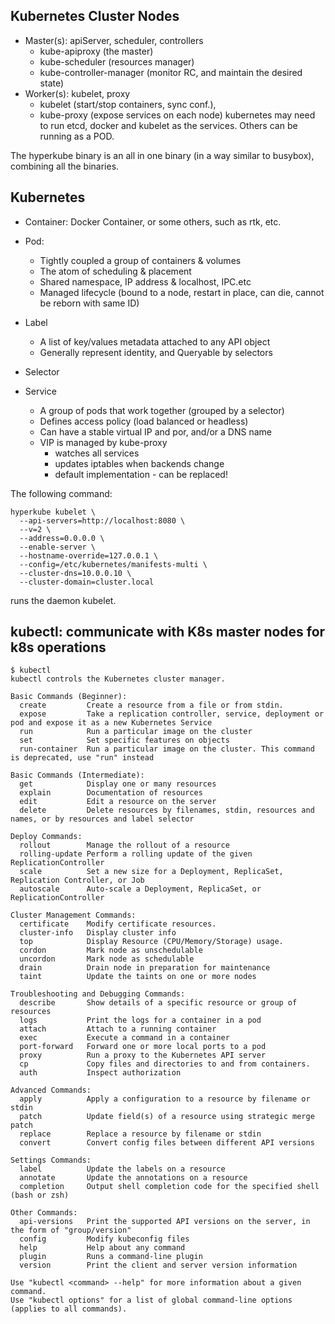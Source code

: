 ## Kubernetes Cluster Nodes
- Master(s): apiServer, scheduler, controllers
   - kube-apiproxy (the master)
   - kube-scheduler (resources manager)
   - kube-controller-manager (monitor RC, and maintain the desired state)
- Worker(s): kubelet, proxy
   - kubelet (start/stop containers, sync conf.),
   - kube-proxy (expose services on each node)
kubernetes may need to run etcd, docker and kubelet as the services. Others can be running as a POD.

The hyperkube binary is an all in one binary (in a way similar to busybox), combining all the binaries.

## Kubernetes
- Container: Docker Container, or some others, such as rtk, etc.

- Pod:
   - Tightly coupled a group of containers & volumes
   - The atom of scheduling & placement
   - Shared namespace, IP address & localhost, IPC.etc
   - Managed lifecycle (bound to a node, restart in place, can die, cannot be reborn with same ID)

- Label
   - A list of key/values metadata attached to any API object
   - Generally represent identity, and Queryable by selectors
 
 - Selector 
 
 - Service
 
    - A group of pods that work together (grouped by a selector)
    - Defines access policy (load balanced or headless)
    - Can have a stable virtual IP and por, and/or a DNS name
    - VIP is managed by kube-proxy
       - watches all services
       - updates iptables when backends change
       - default implementation - can be replaced!


The following command:
```
hyperkube kubelet \
  --api-servers=http://localhost:8080 \
  --v=2 \
  --address=0.0.0.0 \
  --enable-server \
  --hostname-override=127.0.0.1 \
  --config=/etc/kubernetes/manifests-multi \
  --cluster-dns=10.0.0.10 \
  --cluster-domain=cluster.local
```
runs the daemon kubelet.

## kubectl: communicate with K8s master nodes for k8s operations
```
$ kubectl
kubectl controls the Kubernetes cluster manager.

Basic Commands (Beginner):
  create         Create a resource from a file or from stdin.
  expose         Take a replication controller, service, deployment or pod and expose it as a new Kubernetes Service
  run            Run a particular image on the cluster
  set            Set specific features on objects
  run-container  Run a particular image on the cluster. This command is deprecated, use "run" instead

Basic Commands (Intermediate):
  get            Display one or many resources
  explain        Documentation of resources
  edit           Edit a resource on the server
  delete         Delete resources by filenames, stdin, resources and names, or by resources and label selector

Deploy Commands:
  rollout        Manage the rollout of a resource
  rolling-update Perform a rolling update of the given ReplicationController
  scale          Set a new size for a Deployment, ReplicaSet, Replication Controller, or Job
  autoscale      Auto-scale a Deployment, ReplicaSet, or ReplicationController

Cluster Management Commands:
  certificate    Modify certificate resources.
  cluster-info   Display cluster info
  top            Display Resource (CPU/Memory/Storage) usage.
  cordon         Mark node as unschedulable
  uncordon       Mark node as schedulable
  drain          Drain node in preparation for maintenance
  taint          Update the taints on one or more nodes

Troubleshooting and Debugging Commands:
  describe       Show details of a specific resource or group of resources
  logs           Print the logs for a container in a pod
  attach         Attach to a running container
  exec           Execute a command in a container
  port-forward   Forward one or more local ports to a pod
  proxy          Run a proxy to the Kubernetes API server
  cp             Copy files and directories to and from containers.
  auth           Inspect authorization

Advanced Commands:
  apply          Apply a configuration to a resource by filename or stdin
  patch          Update field(s) of a resource using strategic merge patch
  replace        Replace a resource by filename or stdin
  convert        Convert config files between different API versions

Settings Commands:
  label          Update the labels on a resource
  annotate       Update the annotations on a resource
  completion     Output shell completion code for the specified shell (bash or zsh)

Other Commands:
  api-versions   Print the supported API versions on the server, in the form of "group/version"
  config         Modify kubeconfig files
  help           Help about any command
  plugin         Runs a command-line plugin
  version        Print the client and server version information

Use "kubectl <command> --help" for more information about a given command.
Use "kubectl options" for a list of global command-line options (applies to all commands).
```
